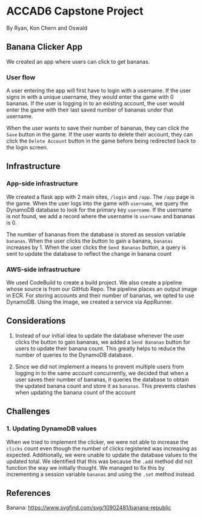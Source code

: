 # ACCAD6 Capstone Project
By Ryan, Kon Chern and Oswald

## Banana Clicker App
We created an app where users can click to get bananas.

### User flow
A user entering the app will first have to login with a username. If the user signs in with a unique username, they would enter the game with 0 bananas. If the user is logging in to an existing account, the user would enter the game with their last saved number of bananas under that username.

When the user wants to save their number of bananas, they can click the `Save` button in the game. If the user wants to delete their account, they can click the `Delete Account` button in the game before being redirected back to the login screen.


## Infrastructure

### App-side infrastructure
We created a flask app with 2 main sites, `/login` and `/app`. The `/app` page is the game. When the user logs into the game with `username`, we query the DynamoDB database to look for the primary key `username`. If the username is not found, we add a record where the username is `username` and bananas is 0.

The number of bananas from the database is stored as session variable `bananas`. When the user clicks the button to gain a banana, `bananas` increases by 1. When the user clicks the `Send Bananas` button, a query is sent to update the database to reflect the change in banana count

### AWS-side infrastructure
We used CodeBuild to create a build project. We also create a pipeline whose source is from our GitHub Repo. The pipeline places an output image in ECR. For storing accounts and their number of bananas, we opted to use DynamoDB. Using the image, we created a service via AppRunner.


## Considerations
1. Instead of our initial idea to update the database whenever the user clicks the button to gain bananas, we added a `Send Bananas` button for users to update their banana count. This greatly helps to reduce the number of queries to the DynamoDB database.

2. Since we did not implement a means to prevent multiple users from logging in to the same account concurrently, we decided that when a user saves their number of bananas, it queries the database to obtain the updated banana count and store it as `bananas`. This prevents clashes when updating the banana count of the account
 

## Challenges

### 1. Updating DynamoDB values
When we tried to implement the clicker, we were not able to increase the `clicks` count even though the number of clicks registered was increasing as expected. Additionally, we were unable to update the database values to the updated total. We identified that this was because the `.add` method did not function the way we initially thought. We managed to fix this by incrementing a session variable `bananas` and using the `.set` method instead.


## References
Banana: https://www.svgfind.com/svg/10902481/banana-republic